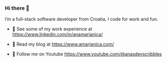 ### Hi there 👋

I’m a full-stack software developer from Croatia, I code for work and fun.

- 👷 See some of my work experience at https://www.linkedin.com/in/anamarjanica/

- 📖 Read my blog at https://www.amarjanica.com/

- 👀 Follow me on Youtube https://www.youtube.com/@anasdevscribbles  


